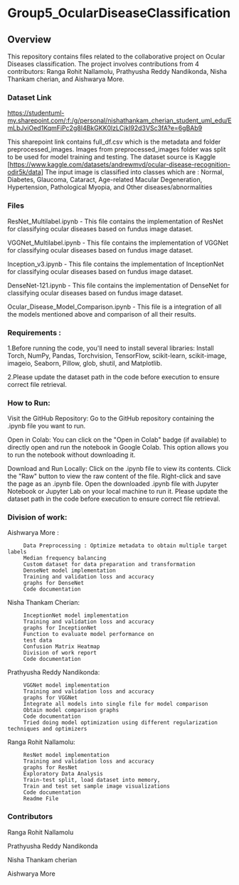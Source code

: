 # Group5_OcularDiseaseClassification

## Overview
This repository contains files related to the collaborative project on Ocular Diseases classification. The project involves contributions from 4 contributors: Ranga Rohit Nallamolu, Prathyusha Reddy Nandikonda, Nisha Thankam cherian, and Aishwarya More.

### Dataset Link
 https://studentuml-my.sharepoint.com/:f:/g/personal/nishathankam_cherian_student_uml_edu/EmLbJviOed1KqmFiPc2g8I4BkGKK0lzLCjkI92d3VSc3fA?e=6gBAb9

 This sharepoint link contains full_df.csv which is the metadata and folder preprocessed_images.
 Images from preprocessed_images folder was split to be used for model training and testing.
 The dataset source is Kaggle [https://www.kaggle.com/datasets/andrewmvd/ocular-disease-recognition-odir5k/data]
 The input image is classified into classes which are : Normal, Diabetes, Glaucoma, Cataract, Age-related Macular Degeneration, Hypertension, Pathological Myopia, and Other diseases/abnormalities

### Files
ResNet_Multilabel.ipynb - This file contains the implementation of ResNet for classifying ocular diseases based on fundus image dataset.

VGGNet_Multilabel.ipynb - This file contains the implementation of VGGNet for classifying ocular diseases based on fundus image dataset.

Inception_v3.ipynb - This file contains the implementation of InceptionNet for classifying ocular diseases based on fundus image dataset.

DenseNet-121.ipynb - This file contains the implementation of DenseNet for classifying ocular diseases based on fundus image dataset.

Ocular_Disease_Model_Comparison.ipynb - This file is a integration of all the models mentioned above and comparison of all their results.

### Requirements :
1.Before running the code, you'll need to install several libraries:
  Install Torch, NumPy, Pandas, Torchvision, TensorFlow, scikit-learn, scikit-image, imageio, Seaborn, Pillow, glob, shutil, and   Matplotlib.

2.Please update the dataset path in the code before execution to ensure correct file retrieval.

### How to Run:

Visit the GitHub Repository:
 Go to the GitHub repository containing the .ipynb file you want to run.

Open in Colab:
 You can click on the "Open in Colab" badge (if available) to directly open and run the notebook in Google Colab. This option allows you to run the notebook without downloading it.

Download and Run Locally:
Click on the .ipynb file to view its contents.
Click the "Raw" button to view the raw content of the file.
Right-click and save the page as an .ipynb file.
Open the downloaded .ipynb file with Jupyter Notebook or Jupyter Lab on your local machine to run it.
Please update the dataset path in the code before execution to ensure correct file retrieval.

### Division of work:

Aishwarya More : 

         Data Preprocessing : Optimize metadata to obtain multiple target labels
         Median frequency balancing
         Custom dataset for data preparation and transformation
         DenseNet model implementation
         Training and validation loss and accuracy
         graphs for DenseNet
         Code documentation

Nisha Thankam Cherian:

         InceptionNet model implementation
         Training and validation loss and accuracy
         graphs for InceptionNet
         Function to evaluate model performance on 
         test data
         Confusion Matrix Heatmap
         Division of work report
         Code documentation


Prathyusha Reddy Nandikonda:

         VGGNet model implementation
         Training and validation loss and accuracy
         graphs for VGGNet
         Integrate all models into single file for model comparison
         Obtain model comparison graphs
         Code documentation
         Tried doing model optimization using different regularization techniques and optimizers

Ranga Rohit Nallamolu:

         ResNet model implementation
         Training and validation loss and accuracy
         graphs for ResNet
         Exploratory Data Analysis
         Train-test split, load dataset into memory, 
         Train and test set sample image visualizations
         Code documentation
         Readme File

### Contributors
Ranga Rohit Nallamolu

Prathyusha Reddy Nandikonda

Nisha Thankam cherian

Aishwarya More